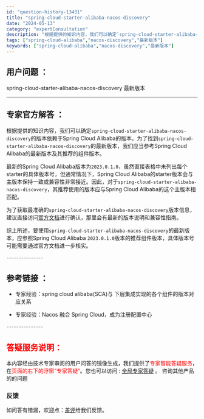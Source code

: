 ```yaml
---
id: "question-history-13431"
title: "spring-cloud-starter-alibaba-nacos-discovery"
date: "2024-05-13"
category: "expertConsultation"
description: "根据提供的知识内容，我们可以确定`spring-cloud-starter-alibaba-nacos-discovery`的版本依赖于Spring Cloud Alibaba的版本。为了找到`spring-cloud-starter-alibaba-nacos-discovery`的最新版本，我们"
tags: ["spring-cloud-alibaba","nacos-discovery","最新版本"]
keywords: ["spring-cloud-alibaba","nacos-discovery","最新版本"]
---
```


## 用户问题 ： 
 spring-cloud-starter-alibaba-nacos-discovery 最新版本  

---------------
## 专家官方解答 ：

根据提供的知识内容，我们可以确定`spring-cloud-starter-alibaba-nacos-discovery`的版本依赖于Spring Cloud Alibaba的版本。为了找到`spring-cloud-starter-alibaba-nacos-discovery`的最新版本，我们应当参考Spring Cloud Alibaba的最新版本及其推荐的组件版本。

最新的Spring Cloud Alibaba版本为`2023.0.1.0`，虽然直接表格中未列出每个starter的具体版本号，但通常情况下，Spring Cloud Alibaba的starter版本会与主版本保持一致或兼容性非常接近。因此，对于`spring-cloud-starter-alibaba-nacos-discovery`，其推荐使用的版本应与Spring Cloud Alibaba的这个主版本相匹配。

为了获取最准确的`spring-cloud-starter-alibaba-nacos-discovery`版本信息，建议直接访问[官方文档](https://sca.aliyun.com/docs/2023/overview/version-explain/)进行确认，那里会有最新的版本说明和兼容性指南。

综上所述，要使用`spring-cloud-starter-alibaba-nacos-discovery`的最新版本，应参照Spring Cloud Alibaba `2023.0.1.0`版本的推荐组件版本，具体版本号可能需要通过官方文档进一步核实。


<font color="#949494">---------------</font> 


## 参考链接 ：

* 专家经验：spring cloud alibaba(SCA)与 下层集成实现的各个组件的版本对应关系 
 
 * 专家经验：Nacos 融合 Spring Cloud，成为注册配置中心 


 <font color="#949494">---------------</font> 
 


## <font color="#FF0000">答疑服务说明：</font> 

本内容经由技术专家审阅的用户问答的镜像生成，我们提供了<font color="#FF0000">专家智能答疑服务</font>，在<font color="#FF0000">页面的右下的浮窗”专家答疑“</font>。您也可以访问 : [全局专家答疑](https://answer.opensource.alibaba.com/docs/intro) 。 咨询其他产品的的问题

### 反馈
如问答有错漏，欢迎点：[差评](https://ai.nacos.io/user/feedbackByEnhancerGradePOJOID?enhancerGradePOJOId=13436)给我们反馈。
